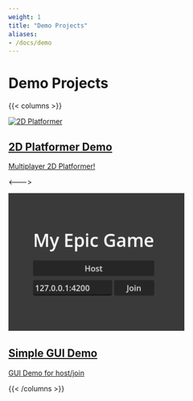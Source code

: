 ```yaml
---
weight: 1
title: "Demo Projects"
aliases:
- /docs/demo
---
```


# Demo Projects

{{< columns >}}

<a target="_none" href="https://github.com/maji-git/multiplay-demo-platformer-2d">

![2D Platformer](assets/plat-2d.png)

## 2D Platformer Demo
Multiplayer 2D Platformer!

</a>

<--->

<a target="_none" href="https://github.com/maji-git/mpc-gui-demo">

![Simple GUI Demo](assets/gui-demo.png)

## Simple GUI Demo
GUI Demo for host/join

</a>

{{< /columns >}}
